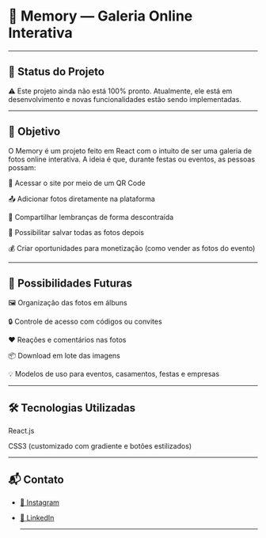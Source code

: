 # 📸 Memory — Galeria Online Interativa

---

## 🚧 Status do Projeto

⚠️ Este projeto ainda não está 100% pronto.
Atualmente, ele está em desenvolvimento e novas funcionalidades estão sendo implementadas.

---

## 🎯 Objetivo

O Memory é um projeto feito em React com o intuito de ser uma galeria de fotos online interativa.
A ideia é que, durante festas ou eventos, as pessoas possam:

📲 Acessar o site por meio de um QR Code

📤 Adicionar fotos diretamente na plataforma

👥 Compartilhar lembranças de forma descontraída

💾 Possibilitar salvar todas as fotos depois

💰 Criar oportunidades para monetização (como vender as fotos do evento)

---

## 🚀 Possibilidades Futuras

🖼️ Organização das fotos em álbuns

🔒 Controle de acesso com códigos ou convites

❤️ Reações e comentários nas fotos

📦 Download em lote das imagens

💡 Modelos de uso para eventos, casamentos, festas e empresas

---

## 🛠️ Tecnologias Utilizadas

React.js

CSS3 (customizado com gradiente e botões estilizados)

---

## 📬 Contato

- [📸 Instagram](https://www.instagram.com/_patrick.edueu_)
- [💼 LinkedIn](https://www.linkedin.com/in/patrick-souza-b20b50248/)

  ---
